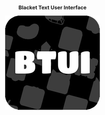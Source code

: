 <div align="center">
    <h3>Blacket Text User Interface</h3>
    <img src="./assets/logo.png" />
</div>